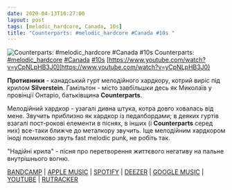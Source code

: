 ```yaml
---
date: 2020-04-13T10:27:00
layout: post
tags: [melodic_hardcore, Canada, 10s]
title: "Counterparts: #melodic_hardcore #Canada #10s "
---
```

![Counterparts: #melodic_hardcore #Canada #10s ](https://i.ytimg.com/vi/yCpNLpHB3J0/maxresdefault.jpg)
Counterparts: [#melodic_hardcore](/tags/#melodic_hardcore) [#Canada](/tags/#Canada) [#10s](/tags/#10s) [https://www.youtube.com/watch?v=yCpNLpHB3J0](https://www.youtube.com/watch?v=yCpNLpHB3J0)

**Противники** - канадський гурт мелодійного хардкору, котрий виріс під крилом **Silverstein**. Гамільтон - місто завбільшки десь як Миколаїв у провінції Онтаріо, батьківщина **Counterparts**.

Мелодійний хардкор - узагалі дивна штука, котра довго ховалась від мене. Звучить приблизно як хардкор із педалбордами; в деяких гуртів взагалі пост-рокові елементи в піснях, в інших (і **Counterparts** серед них) все-таки ближче до металкору звучить. Іще мелодійним хардкором іноді помилково звуть fast melodic punk, не робіть так.

&quot;Надійні крила&quot; - пісня про перетворення життєвого негативу на пальне внутрішнього вогню.

[BANDCAMP](https://counterpartshc.bandcamp.com/album/prophets) \| [APPLE MUSIC](https://music.apple.com/ru/album/prophets/787480107) \| [SPOTIFY](https://open.spotify.com/album/6Dv2TojFa9hDgUrpAxMo5F) \| [DEEZER](https://www.deezer.com/album/7276685?utm_source=deezer&amp;utm_content=album-7276685&amp;utm_term=1601611822_1586762697&amp;utm_medium=web) \| [GOOGLE MUSIC](https://play.google.com/music/m/Blt2vpdvzkez7ct4lfrlv7po5ya?t=Prophets_-_Counterparts) \| [YOUTUBE](https://www.youtube.com/playlist?list=PL543EBE3607F1E3E0) \| [RUTRACKER](https://rutracker.org/forum/viewtopic.php?t=5622132)
